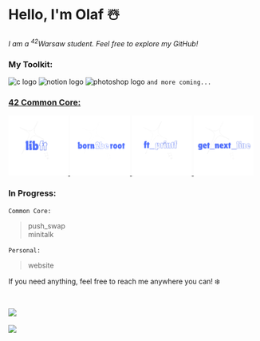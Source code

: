 # Hello, I'm Olaf ☃️
*I am a  <sup>42</sup>Warsaw student. Feel free to explore my GitHub!*

### My Toolkit:
<img src="https://cdn.jsdelivr.net/gh/devicons/devicon/icons/c/c-original.svg" width="40" alt="c logo"> <img src="https://cdn.jsdelivr.net/gh/devicons/devicon/icons/notion/notion-original.svg" width="40" alt="notion logo"> <img src="https://cdn.jsdelivr.net/gh/devicons/devicon/icons/photoshop/photoshop-original.svg" width="40" alt="photoshop logo"> `and more coming...`

### [42 Common Core:](https://github.com/0h-laugh/Core)
<picture>
  <a href="https://github.com/0h-laugh/Core/tree/main/libft">
    <img src="https://github.com/0h-laugh/0h-laugh/raw/main/keep_laughing/libft.png" width="120" alt="libft.png">
  </a>
</picture>
<picture>
  <a href="https://github.com/0h-laugh/0h-laugh/blob/main/keep_laughing/born2beroot.png">
    <img src="https://github.com/0h-laugh/0h-laugh/raw/main/keep_laughing/born2beroot.png" width="120" alt="born2beroot.png">
  </a>
</picture>
<picture>
  <a href="https://github.com/0h-laugh/Core/tree/main/ft_printf">
    <img src="https://github.com/0h-laugh/0h-laugh/raw/main/keep_laughing/ft_printf.png" width="120" alt="ft_printf.png">
  </a>
</picture>
<picture>
  <a href="https://github.com/0h-laugh/Core/tree/main/get_next_line">
    <img src="https://github.com/0h-laugh/0h-laugh/raw/main/keep_laughing/get_next_line.png" width="120" alt="get_next_line.png">
  </a>
</picture>

### In Progress:
`Common Core:`
> push_swap </br>
> minitalk

`Personal:`
> website </br>

If you need anything, feel free to reach me anywhere you can! ❄️
#
![](https://github-readme-stats.vercel.app/api/top-langs/?username=0h-laugh&theme=tokyonight&hide_border=true&include_all_commits=false&count_private=false&layout=compact) </br>

[![](https://visitcount.itsvg.in/api?id=0h-laugh&icon=5&color=6)](https://visitcount.itsvg.in)
